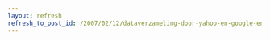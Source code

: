 ```yaml
---
layout: refresh
refresh_to_post_id: /2007/02/12/dataverzameling-door-yahoo-en-google-en-waarom-dat-ook-voor-jou-belangrijk-is
---
```

